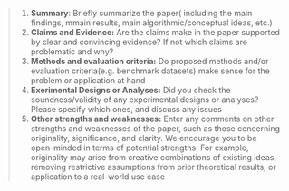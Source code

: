 

> 1. **Summary**: Briefly summarize the paper( including the main findings, mmain results, main algorithmic/conceptual ideas, etc.)
> 2. **Claims and Evidence:** Are the claims make in the paper supported by clear and convincing evidence? If not which claims are problematic and why?
> 3. **Methods and evaluation criteria:** Do proposed methods and/or evaluation criteria(e.g. benchmark datasets) make sense for the problem or application at hand
> 4. **Exerimental Designs or Analyses:** Did you check the soundness/validity of any experimental designs or analyses? Please specify which ones, and discuss any issues
> 5. **Other strengths and weaknesses:**  Enter any comments on other strengths and weaknesses of the paper, such as those concerning originality, significance, and clarity. We encourage you to be open-minded in terms of potential strengths. For example, originality may arise from creative combinations of existing ideas, removing restrictive assumptions from prior theoretical results, or application to a real-world use case






